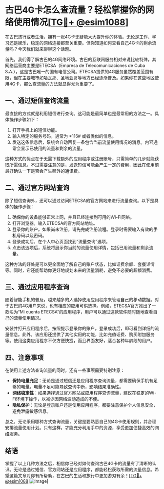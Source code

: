 # 古巴4G卡怎么查流量？轻松掌握你的网络使用情况[[TG💪+ @esim1088](https://t.me/s/esim1088)]

在古巴旅行或者生活，拥有一张4G卡无疑能大大提升你的体验。无论是工作、学习还是娱乐，稳定的网络连接都至关重要。但你知道如何查看自己4G卡的剩余流量吗？今天我们就来聊聊这个话题。

首先，我们得了解古巴的4G网络环境。古巴的互联网服务相对来说比较特殊，其网络运营商主要是ETECSA（Empresa de Telecomunicaciones de Cuba S.A.），这是古巴唯一的国有电信公司。ETECSA提供的4G服务虽然覆盖范围有限，但在主要城市如哈瓦那、圣地亚哥等地方已经逐渐普及。如果你在这些地区使用4G卡，那么查流量的方法就显得尤为重要了。

## 一、通过短信查询流量

最直接的方式就是利用短信进行查询。这可能是最简单也是最常用的方法之一。具体操作步骤如下：

1. 打开手机上的短信功能。
2. 输入特定的服务号码，通常为 *116# 或者类似的信息。
3. 发送这条信息后，系统会自动回复一条包含当前流量使用情况的消息。内容通常会显示已使用的流量和剩余的流量。

这种方式的优点在于无需下载额外的应用程序或注册账号，只需简单的几步就能获取所需信息。不过需要注意的是，发送短信可能会产生一定的费用，因此在使用前最好确认一下是否会产生额外的通讯费。

## 二、通过官方网站查询

除了短信查询外，还可以通过访问ETECSA的官方网站来进行流量查询。以下是具体的操作步骤：

1. 确保你的设备能够正常上网，并且已经连接到可用的Wi-Fi网络。
2. 打开浏览器，输入ETECSA的官方网站地址。
3. 登录你的账户。如果尚未注册，请先完成注册流程。登录时需要输入有效的手机号码以及密码。
4. 登录成功后，在个人中心页面找到“流量查询”选项。
5. 点击该选项后，系统将展示你当前的流量使用详情，包括已用流量和剩余流量。

这种方法的好处是可以更全面地了解自己的账户状态，比如话费余额、套餐详情等。同时，它还能帮助你更好地规划未来的流量消耗，避免不必要的超额消费。

## 三、通过应用程序查询

随着智能手机的普及，越来越多的人选择使用应用程序来管理自己的移动数据。对于古巴的4G用户来说，也有相应的应用可供选择。例如，ETECSA官方推出了一款名为“Mi cuenta ETECSA”的应用程序，用户可以通过这款软件随时随地查看自己的流量使用情况。

安装并打开应用程序后，按照提示登录你的账户。登录成功后，即可看到详细的流量信息。此外，该应用还提供了其他实用的功能，比如充值话费、购买附加服务等。使用这类应用程序不仅方便快捷，而且界面友好，适合各种年龄段的用户。

## 四、注意事项

在使用上述方法查询流量的同时，还有一些事项需要特别注意：

- **保持电量充足**：无论是通过短信还是应用程序查询流量，都需要确保手机有足够的电量。电量不足可能导致查询中断，影响结果准确性。
- **网络稳定性**：如果选择通过官方网站或应用程序查询流量，建议在稳定的Wi-Fi环境下操作，以减少因网络波动造成的不便。
- **隐私保护**：无论是登录账户还是使用应用程序，都要注意保护个人信息安全，避免泄露敏感信息。

总之，无论采用哪种方式查询流量，关键是要熟悉自己的4G卡使用规则，并合理安排流量使用计划。只有这样，才能充分利用手中的资源，享受更加便捷高效的网络服务。

## 结语

掌握了以上几种方法之后，相信你已经对如何查询古巴4G卡的流量有了清晰的认识。无论是通过短信、官方网站还是应用程序，都能轻松获取所需的流量信息。希望这篇文章对你有所帮助，在古巴的生活和旅行中更加游刃有余！[[TG💪+ @esim1088](https://t.me/s/esim1088) ![Image](https://i.postimg.cc/4NQfJmqS/Snipaste-2025-05-13-00-14-12.png)]